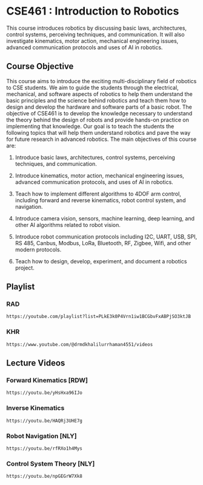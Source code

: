 # CSE461 : Introduction to Robotics

This course introduces robotics by discussing basic laws, architectures, control systems, perceiving techniques, and communication. It will also investigate kinematics, motor action, mechanical engineering issues, advanced communication protocols and uses of AI in robotics.

## Course Objective

This course aims to introduce the exciting multi-disciplinary field of robotics to CSE students. We aim to guide the students through the electrical, mechanical, and software aspects of robotics to help them understand the basic principles and the science behind robotics and teach them how to design and develop the hardware and software parts of a basic robot. The objective of CSE461 is to develop the knowledge necessary to understand the theory behind the design of robots and provide hands-on practice on implementing that knowledge. Our goal is to teach the students the following topics that will help them understand robotics and pave the way for future research in advanced robotics.
The main objectives of this course are:

1. Introduce basic laws, architectures, control systems, perceiving techniques, and communication.

2. Introduce kinematics, motor action, mechanical engineering issues, advanced communication protocols, and uses of AI in robotics.

3. Teach how to implement different algorithms to 4DOF arm control, including forward and reverse kinematics, robot control system, and navigation.

4. Introduce camera vision, sensors, machine learning, deep learning, and other AI algorithms related to robot vision.

5. Introduce robot communication protocols including I2C, UART, USB, SPI, RS 485, Canbus, Modbus, LoRa, Bluetooth, RF, Zigbee, Wifi, and other modern protocols.

6. Teach how to design, develop, experiment, and document a robotics project.

## Playlist

### RAD
    https://youtube.com/playlist?list=PLkE3k0P4Vrn1iw1BCGbvFxABPjSO3ktJB

### KHR
    https://www.youtube.com/@drmdkhalilurrhaman4551/videos

## Lecture Videos

### Forward Kinematics [RDW]
    https://youtu.be/yHsHxa96IJo
    
### Inverse Kinematics
    https://youtu.be/HAQRj3UHE7g

### Robot Navigation [NLY]
    https://youtu.be/rfRXo1h4Mys

### Control System Theory [NLY]
    https://youtu.be/npGEGrW7Xk8
